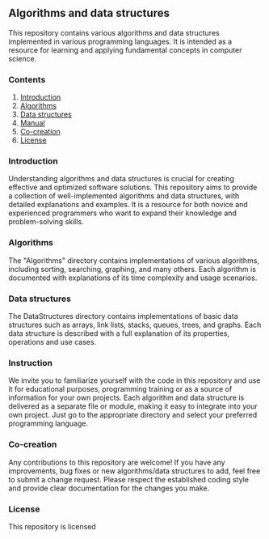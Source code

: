 ## Algorithms and data structures

This repository contains various algorithms and data structures implemented in various programming languages. It is intended as a resource for learning and applying fundamental concepts in computer science.

### Contents

1. [Introduction](#introduction)
2. [Algorithms](#algorithms)
3. [Data structures](#data-structures)
4. [Manual](#Manual)
5. [Co-creation](#co-creation)
6. [License](#license)

### Introduction

Understanding algorithms and data structures is crucial for creating effective and optimized software solutions. This repository aims to provide a collection of well-implemented algorithms and data structures, with detailed explanations and examples. It is a resource for both novice and experienced programmers who want to expand their knowledge and problem-solving skills.

### Algorithms

The "Algorithms" directory contains implementations of various algorithms, including sorting, searching, graphing, and many others. Each algorithm is documented with explanations of its time complexity and usage scenarios.

### Data structures

The DataStructures directory contains implementations of basic data structures such as arrays, link lists, stacks, queues, trees, and graphs. Each data structure is described with a full explanation of its properties, operations and use cases.

### Instruction

We invite you to familiarize yourself with the code in this repository and use it for educational purposes, programming training or as a source of information for your own projects. Each algorithm and data structure is delivered as a separate file or module, making it easy to integrate into your own project. Just go to the appropriate directory and select your preferred programming language.

### Co-creation

Any contributions to this repository are welcome! If you have any improvements, bug fixes or new algorithms/data structures to add, feel free to submit a change request. Please respect the established coding style and provide clear documentation for the changes you make.

### License

This repository is licensed
